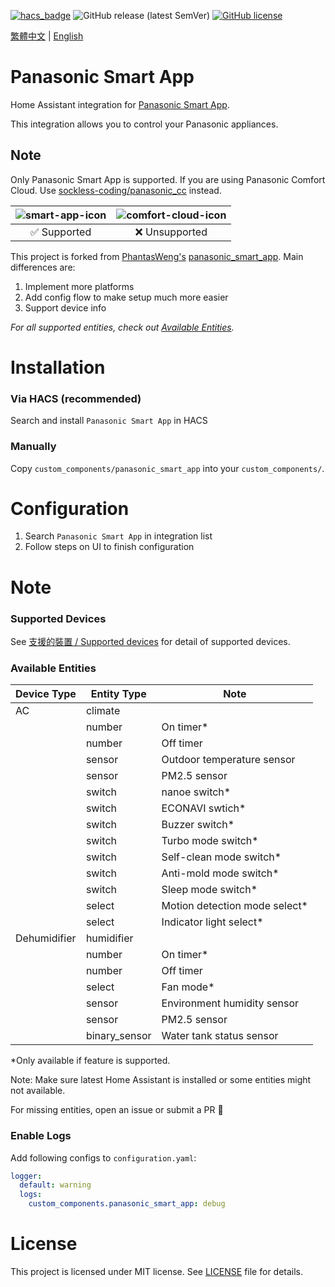 [![hacs_badge](https://img.shields.io/badge/HACS-Default-orange.svg?style=for-the-badge)](https://github.com/custom-components/hacs)
![GitHub release (latest SemVer)](https://img.shields.io/github/v/release/osk2/panasonic_smart_app?style=for-the-badge)
[![GitHub license](https://img.shields.io/github/license/osk2/panasonic_smart_app?style=for-the-badge)](https://github.com/osk2/panasonic_smart_app/blob/master/LICENSE)

[繁體中文](README-zh.md) | [English](README.md)

# Panasonic Smart App

Home Assistant integration for [Panasonic Smart App](https://play.google.com/store/apps/details?id=com.panasonic.smart&hl=zh_TW&gl=US).

This integration allows you to control your Panasonic appliances.

## Note

Only Panasonic Smart App is supported. If you are using Panasonic Comfort Cloud. Use [sockless-coding/panasonic_cc](https://github.com/sockless-coding/panasonic_cc) instead.

| ![smart-app-icon](https://raw.githubusercontent.com/osk2/panasonic_smart_app/master/assets/smart-app-icon.png) | ![comfort-cloud-icon](https://raw.githubusercontent.com/osk2/panasonic_smart_app/master/assets/comfort-cloud-icon.png) |
| :------------------------------------------------------------------------------------------------------------: | :--------------------------------------------------------------------------------------------------------------------: |
|                                                  ✅ Supported                                                  |                                                     ❌ Unsupported                                                     |

This project is forked from [PhantasWeng's](https://github.com/PhantasWeng/) [panasonic_smart_app](https://github.com/PhantasWeng/panasonic_smart_app). Main differences are:

1. Implement more platforms
2. Add config flow to make setup much more easier
3. Support device info

_For all supported entities, check out [Available Entities](#available-entities)._

# Installation

### Via HACS (recommended)

Search and install `Panasonic Smart App` in HACS

### Manually

Copy `custom_components/panasonic_smart_app` into your `custom_components/`.

# Configuration

1. Search `Panasonic Smart App` in integration list
2. Follow steps on UI to finish configuration

# Note

### Supported Devices

See [支援的裝置 / Supported devices](https://github.com/osk2/panasonic_smart_app/discussions/42) for detail of supported devices.

### Available Entities

| Device Type  | Entity Type   | Note                           |
| ------------ | ------------- | ------------------------------ |
| AC           | climate       |                                |
|              | number        | On timer\*                     |
|              | number        | Off timer                      |
|              | sensor        | Outdoor temperature sensor     |
|              | sensor        | PM2.5 sensor                   |
|              | switch        | nanoe switch\*                 |
|              | switch        | ECONAVI swtich\*               |
|              | switch        | Buzzer switch\*                |
|              | switch        | Turbo mode switch\*            |
|              | switch        | Self-clean mode switch\*       |
|              | switch        | Anti-mold mode switch\*        |
|              | switch        | Sleep mode switch\*            |
|              | select        | Motion detection mode select\* |
|              | select        | Indicator light select\*       |
| Dehumidifier | humidifier    |                                |
|              | number        | On timer\*                     |
|              | number        | Off timer                      |
|              | select        | Fan mode\*                     |
|              | sensor        | Environment humidity sensor    |
|              | sensor        | PM2.5 sensor                   |
|              | binary_sensor | Water tank status sensor       |

\*Only available if feature is supported.

Note: Make sure latest Home Assistant is installed or some entities might not available.

For missing entities, open an issue or submit a PR 💪

### Enable Logs

Add following configs to `configuration.yaml`:

```yaml
logger:
  default: warning
  logs:
    custom_components.panasonic_smart_app: debug
```

# License

This project is licensed under MIT license. See [LICENSE](LICENSE) file for details.
